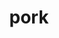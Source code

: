 ---
category: 4-letters
denotation: null
name: pork
reference_link: https://www.etymonline.com/word/pork
root_language: null
root_name: null
title: pork
type: free
word_sums:
- respelling: pork
  sum: 'Pork + '
---